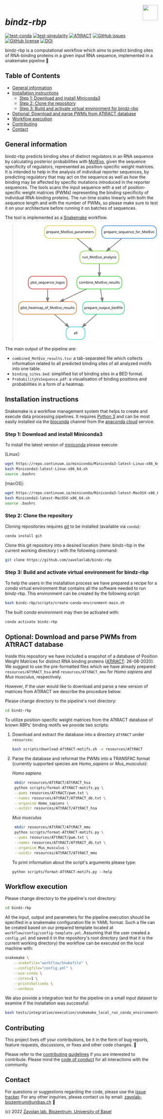 <img align="right" width="50" height="50" src="images/logo.128px.png">

# _bindz-rbp_

[![test-conda](https://github.com/zavolanlab/bindz-rbp/workflows/test-conda/badge.svg?branch=dev)](https://github.com/zavolanlab/bindz-rbp/actions?query=workflow%3Atest-conda)
[![test-singularity](https://github.com/zavolanlab/bindz-rbp/workflows/test-singularity/badge.svg?branch=dev)](https://github.com/zavolanlab/bindz-rbp/actions?query=workflow%3Atest-singularity)
[![ATtRACT](https://github.com/zavolanlab/bindz-rbp/workflows/ATtRACT/badge.svg?branch=dev)](https://github.com/zavolanlab/bindz-rbp/actions?query=workflow%3AATtRACT)
[![GitHub issues](https://img.shields.io/github/issues/zavolanlab/bindz-rbp)](https://github.com/zavolanlab/bindz-rbp/issues)
[![GitHub license](https://img.shields.io/github/license/zavolanlab/bindz-rbp)](https://github.com/zavolanlab/bindz-rbp/blob/dev/LICENSE)
[![DOI](https://zenodo.org/badge/DOI/10.5281/zenodo.4063595.svg)](https://doi.org/10.5281/zenodo.4063595)

bindz-rbp is a computational workflow which aims to predict binding sites of RNA-binding proteins in a given input RNA sequence, implemented in a snakemake pipeline 🐍

## Table of Contents

- [General information](#general-information)
- [Installation instructions](#installation-instructions)
  - [Step 1: Download and install Miniconda3](#step-1-download-and-install-miniconda3)
  - [Step 2: Clone the repository](#step-2-clone-the-repository)
  - [Step 3: Build and activate virtual environment for bindz-rbp](#step-3-build-and-activate-virtual-environment-for-bindz-rbp)
- [Optional: Download and parse PWMs from ATtRACT database](#optional-download-and-parse-pwms-from-attract-database)
- [Workflow execution](#workflow-execution)
- [Contributing](#contributing)
- [Contact](#contact)

## General information

bindz-rbp predicts binding sites of distinct regulators in an RNA sequence by calculating posterior probabilities with [MotEvo], given the sequence specificity of regulators, represented as position-specific weight matrices. It is intended to help in the analysis of individual reporter sequences, by predicting regulatory that may act on the sequence as well as how the binding may be affected by specific mutations introduced in the reporter sequences. The tools scans the input sequence with a set of position-specific weight matrices (PWMs) representing the binding specificity of individual RNA-binding proteins. The run time scales linearly with both the sequence length and with the number of PWMs, so please make sure to test it on your architecture before running it on batches of sequences.

The tool is implemented as a [Snakemake] workflow.

> ![rule_graph][rule-graph]

The main output of the pipeline are:
* `combined_MotEvo_results.tsv`: a tab-separated file which collects information related to all predicted binding sites of all analyzed motifs into one table.
* `binding_sites.bed`: simplified list of binding sites in a BED format.
* `ProbabilityVsSequence.pdf`: a visualisation of binding positions and probabilities in a form of a heatmap.

## Installation instructions

Snakemake is a workflow management system that helps to create and execute data processing pipelines. It requires [Python 3] and can be most easily installed via the [bioconda] channel from the [anaconda cloud] service.

### Step 1: Download and install Miniconda3

To install the latest version of [miniconda] please execute:  

[Linux]:

```bash
wget https://repo.continuum.io/miniconda/Miniconda3-latest-Linux-x86_64.sh
bash Miniconda3-latest-Linux-x86_64.sh
source .bashrc
```

[macOS]:

```bash
wget https://repo.continuum.io/miniconda/Miniconda3-latest-MacOSX-x86_64.sh
bash Miniconda3-latest-MacOSX-x86_64.sh
source .bashrc
```

### Step 2: Clone the repository

Cloning repositories requires [git] to be installed (available via `conda`): 

```bash
conda install git
```

Clone this git repository into a desired location (here: bindz-rbp in the current working directory ) with the following command:

```bash
git clone https://github.com/zavolanlab/bindz-rbp
```

### Step 3: Build and activate virtual environment for bindz-rbp

To help the users in the installation process we have prepared a recipe for a *conda* virtual environment that contains all the software needed to run bindz-rbp. This environment can be created by the following script:

```bash
bash bindz-rbp/scripts/create-conda-environment-main.sh
```

The built *conda* environment may then be activated with:

```bash
conda activate bindz-rbp
```

## Optional: Download and parse PWMs from ATtRACT database

Inside this repository we have included a snapshot of a database of Position Weight Matrices for distinct RNA binding proteins ([ATtRACT]: 26-08-2020). We suggest to use the pre-formatted files which we have already prepared: `resources/ATtRACT_hsa` and `resources/ATtRACT_mmu` for *Homo sapiens* and *Mus musculus*, respectively.

However, if the user would like to download and parse a new version of matrices from ATtRACT we describe the procedure below:

Please change directory to the pipeline's root directory:

```bash
cd bindz-rbp
```

To utilize position-specific weight matrices from the ATtRACT database of known RBPs' binding motifs we provide two scripts:

1. Download and extract the database into a directory `ATtRACT` under `resources`:
   ```bash
   bash scripts/download-ATtRACT-motifs.sh -o resources/ATtRACT
   ```
2. Parse the database and reformat the PWMs into a TRANSFAC format (currently supported species are *Homo_sapiens* or *Mus_musculus*):
   
   *Homo sapiens*
   ```bash
    mkdir resources/ATtRACT/ATtRACT_hsa
    python scripts/format-ATtRACT-motifs.py \
    --pwms resources/ATtRACT/pwm.txt \
    --names resources/ATtRACT/ATtRACT_db.txt \
    --organism Homo_sapiens \
    --outdir resources/ATtRACT/ATtRACT_hsa
   ```

   *Mus musculus*
   ```bash
    mkdir resources/ATtRACT/ATtRACT_mmu
    python scripts/format-ATtRACT-motifs.py \
    --pwms resources/ATtRACT/pwm.txt \
    --names resources/ATtRACT/ATtRACT_db.txt \
    --organism Mus_musculus \
    --outdir resources/ATtRACT/ATtRACT_mmu
   ```

    To print information about the script's arguments please type:

    ```
    python scripts/format-ATtRACT-motifs.py --help
    ```

## Workflow execution

Please change directory to the pipeline's root directory:

```bash
cd bindz-rbp
```

All the input, output and parameters for the pipeline execution should be specified in a snakemake configuration file in YAML format. Such a file can be created based on our prepared template located at `workflow/config/config-template.yml`. Assuming that the user created a `config.yml` and saved it in the repository's root directory (and that it is the current working directory) the workflow can be executed on the local machine with:

```bash
snakemake \
    --snakefile="workflow/Snakefile" \
    --configfile="config.yml" \
    --use-conda \
    --cores=1 \
    --printshellcmds \
    --verbose
```

We also provide a integration test for the pipeline on a small input dataset to examine if the installation was successful:

```bash
bash tests/integration/execution/snakemake_local_run_conda_environments.sh
```

## Contributing

This project lives off your contributions, be it in the form of bug reports,
feature requests, discussions, or fixes and other code changes. 🙂

Please refer
to the [contributing guidelines](CONTRIBUTING.md) if you are interested to
contribute. Please mind the [code of conduct](CODE_OF_CONDUCT.md) for all
interactions with the community.

## Contact

For questions or suggestions regarding the code, please use the
[issue tracker][res-issue-tracker]. For any other inquiries, please contact us
by email: <zavolab-biozentrum@unibas.ch> 📨

(c) 2022 [Zavolan lab, Biozentrum, University of Basel][res-zavolab]

[MotEvo]: https://academic.oup.com/bioinformatics/article/28/4/487/212418
[Snakemake]: https://snakemake.readthedocs.io/en/stable/
[rule-graph]: images/rulegraph.svg
[Python 3]: https://www.python.org/download/releases/3.0/
[bioconda]: https://bioconda.github.io/
[anaconda cloud]: https://anaconda.org/
[miniconda]: https://docs.conda.io/en/latest/miniconda.html
[git]: https://git-scm.com/
[ATtRACT]: https://attract.cnic.es/index
[res-issue-tracker]: <https://github.com/zavolanlab/bindz-rbp/issues>
[res-zavolab]: <https://zavolan.biozentrum.unibas.ch/>
